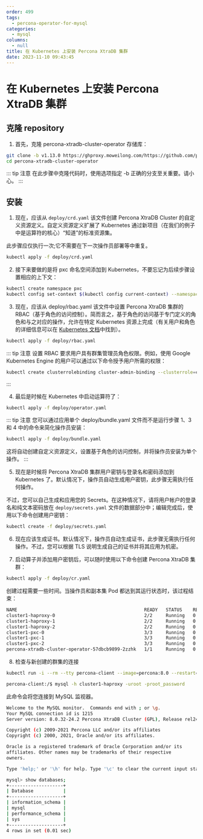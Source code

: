 ```yaml
---
order: 499
tags: 
  - percona-operator-for-mysql
categories: 
  - mysql
columns: 
  - null
title: 在 Kubernetes 上安装 Percona XtraDB 集群
date: 2023-11-10 09:43:45
---
```


# 在 Kubernetes 上安装 Percona XtraDB 集群

## 克隆 repository

1. 首先，克隆 percona-xtradb-cluster-operator 存储库：

```bash
git clone -b v1.13.0 https://ghproxy.moweilong.com/https://github.com/percona/percona-xtradb-cluster-operator
cd percona-xtradb-cluster-operator
```

::: tip 注意
在此步骤中克隆代码时，使用选项指定 -b 正确的分支至关重要。请小心。
:::

## 安装

1. 现在，应该从 `deploy/crd.yaml` 该文件创建 Percona XtraDB Cluster 的自定义资源定义。自定义资源定义扩展了 Kubernetes 通过新项目（在我们的例子中是运算符的核心）“知道”的标准资源集。

此步骤应仅执行一次;它不需要在下一次操作员部署等中重复。

```bash
kubectl apply -f deploy/crd.yaml
```

2. 接下来要做的是将 pxc 命名空间添加到 Kubernetes，不要忘记为后续步骤设置相应的上下文：

```bash
kubectl create namespace pxc
kubectl config set-context $(kubectl config current-context) --namespace=pxc
```

3. 现在，应该从 deploy/rbac.yaml 该文件中设置 Percona XtraDB 集群的 RBAC（基于角色的访问控制）。简而言之，基于角色的访问基于专门定义的角色和与之对应的操作，允许在特定 Kubernetes 资源上完成（有关用户和角色的详细信息可以在 [Kubernetes 文档](https://kubernetes.io/docs/reference/access-authn-authz/rbac/#default-roles-and-role-bindings)中找到）。

```bash
kubectl apply -f deploy/rbac.yaml
```

::: tip 注意
设置 RBAC 要求用户具有群集管理员角色权限。例如，使用 Google Kubernetes Engine 的用户可以通过以下命令授予用户所需的权限：

```bash
kubectl create clusterrolebinding cluster-admin-binding --clusterrole=cluster-admin --user=$(gcloud config get-value core/account)
```

:::

4. 最后是时候在 Kubernetes 中启动运算符了：

```bash
kubectl apply -f deploy/operator.yaml
```

::: tip 注意
您可以通过应用单个 deploy/bundle.yaml 文件而不是运行步骤 1、3 和 4 中的命令来简化操作员安装：

```bash
kubectl apply -f deploy/bundle.yaml
```

这将自动创建自定义资源定义，设置基于角色的访问控制，并将操作员安装为单个操作。
:::

5. 现在是时候将 Percona XtraDB 集群用户密钥与登录名和密码添加到 Kubernetes 了。默认情况下，操作员自动生成用户密钥，此步骤无需执行任何操作。

不过，您可以自己生成和应用您的 Secrets。在这种情况下，请将用户帐户的登录名和纯文本密码放在 `deploy/secrets.yaml` 文件的数据部分中；编辑完成后，使用以下命令创建用户密钥：

```bash
kubectl create -f deploy/secrets.yaml
```

6. 现在应该生成证书。默认情况下，操作员自动生成证书，此步骤无需执行任何操作。不过，您可以根据 TLS 说明生成自己的证书并将其应用为机密。

7. 启动算子并添加用户密钥后，可以随时使用以下命令创建 Percona XtraDB 集群：

```bash
kubectl apply -f deploy/cr.yaml
```

创建过程需要一些时间。当操作员和副本集 Pod 都达到其运行状态时，该过程结束：

```bash
NAME                                               READY   STATUS    RESTARTS      AGE
cluster1-haproxy-0                                 2/2     Running   0             4m13s
cluster1-haproxy-1                                 2/2     Running   0             2m52s
cluster1-haproxy-2                                 2/2     Running   0             2m27s
cluster1-pxc-0                                     3/3     Running   0             4m10s
cluster1-pxc-1                                     3/3     Running   0             3m5s
cluster1-pxc-2                                     3/3     Running   0             119s
percona-xtradb-cluster-operator-57dbcb9899-2zzhk   1/1     Running   0             40m
```

8. 检查与新创建的群集的连接

```bash
kubectl run -i --rm --tty percona-client --image=percona:8.0 --restart=Never -- bash -il

percona-client:/$ mysql -h cluster1-haproxy -uroot -proot_password
```

此命令会将您连接到 MySQL 监视器。

```bash
Welcome to the MySQL monitor.  Commands end with ; or \g.
Your MySQL connection id is 1215
Server version: 8.0.32-24.2 Percona XtraDB Cluster (GPL), Release rel24, Revision 2119e75, WSREP version 26.1.4.3

Copyright (c) 2009-2021 Percona LLC and/or its affiliates
Copyright (c) 2000, 2021, Oracle and/or its affiliates.

Oracle is a registered trademark of Oracle Corporation and/or its
affiliates. Other names may be trademarks of their respective
owners.

Type 'help;' or '\h' for help. Type '\c' to clear the current input statement.

mysql> show databases;
+--------------------+
| Database           |
+--------------------+
| information_schema |
| mysql              |
| performance_schema |
| sys                |
+--------------------+
4 rows in set (0.01 sec)
```
